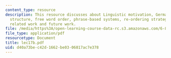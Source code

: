 ```yaml
---
content_type: resource
description: This resource discusses about Linguistic motivation, German sentence
  structure, free word order, phrase-based systems, re-ordering strategy, experiments,
  related work and future work.
file: /media/https%3A/open-learning-course-data-rc.s3.amazonaws.com/6-864-advanced-natural-language-processing-fall-2005/d40a73bec42d1662be0306817ac7e378_lec17b.pdf
file_type: application/pdf
resourcetype: Document
title: lec17b.pdf
uid: d40a73be-c42d-1662-be03-06817ac7e378
---
```

